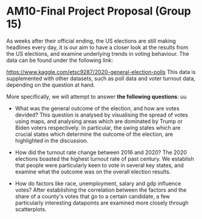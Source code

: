 # AM10-Final Project Proposal (Group 15)

As weeks after their official ending, the US elections are still making headlines every day, it is our aim to have a closer look at the results from the US elections, and examine underlying trends in voting behaviour. The data can be found under the following link:

https://www.kaggle.com/etsc9287/2020-general-election-polls
This data is supplemented with other datasets, such as poll data and voter turnout data, depending on the question at hand. 

More specifically, we will attempt to answer **the following questions**:
uu
- What was the general outcome of the election, and how are votes devided?
This question is analysed by visualising the spread of votes using maps, and analysing areas which are dominated by Trump or Biden voters respectively.
In particular, the swing states which are crucial states which determine the outcome of the election, are highlighted in the discussion.

- How did the turnout rate change between 2016 and 2020?
The 2020 elections boasted the highest turnout rate of past century. We establish that people were particularly keen to vote in several key states, and examine what the outcome was on the overall election results.

- How do factors like race, unemployment, salary and gdp influence votes?
After establishing the correlation between the factors and the share of a county's votes that go to a certain candidate, a few particularly interesting datapoints are examined more closely through scatterplots. 

